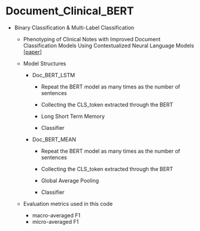 # Document_Clinical_BERT

 * Binary Classification & Multi-Label Classification

    * Phenotyping of Clinical Notes with Improved Document Classification Models Using Contextualized Neural Language Models [[paper]](https://arxiv.org/pdf/1910.13664v2.pdf)

    * Model Structures

      * Doc_BERT_LSTM
      
         * Repeat the BERT model as many times as the number of sentences
        
         * Collecting the CLS_token extracted through the BERT

         * Long Short Term Memory

         * Classifier


      * Doc_BERT_MEAN

         * Repeat the BERT model as many times as the number of sentences
        
         * Collecting the CLS_token extracted through the BERT

         * Global Average Pooling

         * Classifier
         
    * Evaluation metrics used in this code
    
      * macro-averaged F1
      * micro-averaged F1
    
